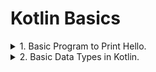 # Kotlin Basics

<details>
<summary>
  1. Basic Program to Print Hello.
</summary>

```Kotlin
fun main(){
  // Similar to java...
  println("Hello World ! My name is Idrak Sheikh.")
}
```
</details>

<details>
<summary>
  2. Basic Data Types in Kotlin.
</summary>
<hr/>  
![image](https://github.com/idraksheikh/Study-Material/assets/60965415/5834f113-6556-4e4a-b1f8-6ef95e0a167b)
<hr/>

o Datatype Declaration.

```Kotlin

//    Integer type variables
    private var intVal=45
    private var byteVal : Byte = 22
    private var shortVal: Short = 2343
    private var longVal : Long =3242342342423424
    // Float type variables
    private  var floatVal : Float = 3.4f
    private var doubleVal : Double = 35.3
    // Unsigned type variables
    private var uIntVal : UInt=45u // Must add 'u' at last to make them unsigned
    private var uByteVal : UByte = 22u
    private var uShortVal: UShort = 2343u
    private var uLongVal : ULong =3242342342423424u

```


</details>
